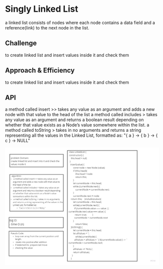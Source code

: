 # Singly Linked List
a linked list consists of nodes where each node contains a data field and a reference(link) to the next node in the list.

## Challenge
to create linked list and insert values inside it and check them 

## Approach & Efficiency
to create linked list and insert values inside it and check them 

## API
 a method called insert >> takes any value as an argument and adds a new node with that value to the head of the list
 a method called includes > takes any value as an argument and returns a boolean result depending on whether that value exists as a Node’s value somewhere within the list.
 a method called toString > takes in no arguments and returns a string representing all the values in the Linked List, formatted as:
"{ a } -> { b } -> { c } -> NULL"

![](LinkedList.jpg)
